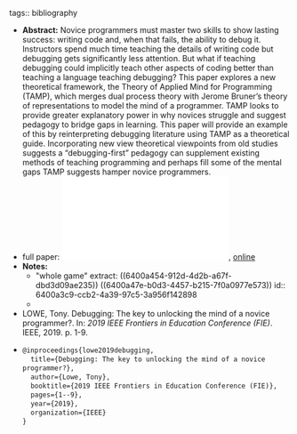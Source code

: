 tags:: bibliography

- **Abstract:** Novice programmers must master two skills to show lasting success: writing code and, when that fails, the ability to debug it. Instructors spend much time teaching the details of writing code but debugging gets significantly less attention. But what if teaching debugging could implicitly teach other aspects of coding better than teaching a language teaching debugging? This paper explores a new theoretical framework, the Theory of Applied Mind for Programming (TAMP), which merges dual process theory with Jerome Bruner’s theory of representations to model the mind of a programmer. TAMP looks to provide greater explanatory power in why novices struggle and suggest pedagogy to bridge gaps in learning. This paper will provide an example of this by reinterpreting debugging literature using TAMP as a theoretical guide. Incorporating new view theoretical viewpoints from old studies suggests a “debugging-first” pedagogy can supplement existing methods of teaching programming and perhaps fill some of the mental gaps TAMP suggests hamper novice programmers.
- full paper: ![local copy](../assets/Debugging_The_Key_to_Unlocking_the_Mind_of_a_Novice_Programmer_1677763503176_0.pdf), [online](https://docs.lib.purdue.edu/cgi/viewcontent.cgi?article=1085&context=enegs)
- **Notes:**
	- "whole game" extract: ((6400a454-912d-4d2b-a67f-dbd3d09ae235)) ((6400a47e-b0d3-4457-b215-7f0a0977e573))
	  id:: 6400a3c9-ccb2-4a39-97c5-3a956f142898
	-
- LOWE, Tony. Debugging: The key to unlocking the mind of a novice programmer?. In: *2019 IEEE Frontiers in Education Conference (FIE)*. IEEE, 2019. p. 1-9.
- ```
  @inproceedings{lowe2019debugging,
    title={Debugging: The key to unlocking the mind of a novice programmer?},
    author={Lowe, Tony},
    booktitle={2019 IEEE Frontiers in Education Conference (FIE)},
    pages={1--9},
    year={2019},
    organization={IEEE}
  }
  ```